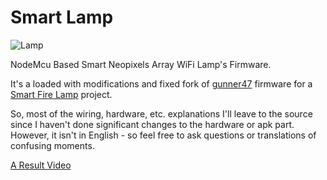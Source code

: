 # Smart Lamp
![Lamp](https://i.ibb.co/pR0Z6W9/lamp.jpg)

NodeMcu Based Smart Neopixels Array WiFi Lamp's Firmware.

It's a loaded with modifications and fixed fork of [gunner47](github.com/gunner47/gyverlamp) firmware for a [Smart Fire Lamp](https://alexgyver.ru/gyverlamp/) project.

So, most of the wiring, hardware, etc. explanations I'll leave to the source since I haven't done significant changes to the hardware or apk part. 
However, it isn't in English - so feel free to ask questions or translations of confusing moments.

[A Result Video](https://www.youtube.com/watch?v=Xpdi1XXMues)
